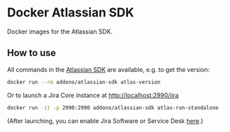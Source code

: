 # Docker Atlassian SDK
Docker images for the Atlassian SDK.

## How to use
All commands in the [Atlassian SDK](https://developer.atlassian.com/server/framework/atlassian-sdk/atlas-help/) are available, e.g. to get the version:
```bash
docker run --rm addono/atlassian-sdk atlas-version
```

Or to launch a Jira Core instance at [http://localhost:2990/jira](http://localhost:2990/jira)
```bash
docker run -it -p 2990:2990 addono/atlassian-sdk atlas-run-standalone --product jira
```
(After launching, you can enable Jira Software or Service Desk [here](http://localhost:2990/jira/plugins/servlet/applications/versions-licenses).)

